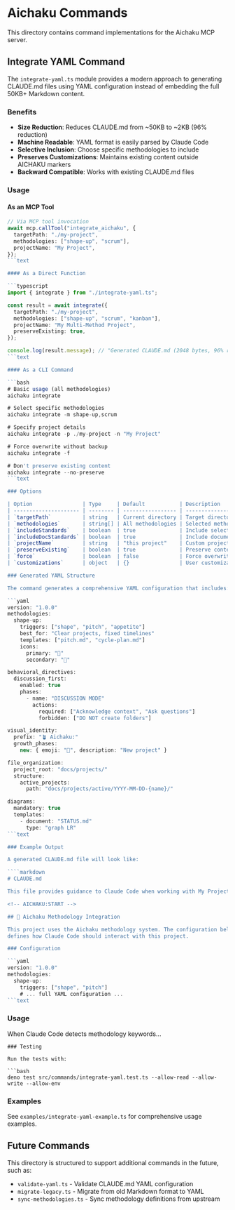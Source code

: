 # Aichaku Commands

This directory contains command implementations for the Aichaku MCP server.

## Integrate YAML Command

The `integrate-yaml.ts` module provides a modern approach to generating
CLAUDE.md files using YAML configuration instead of embedding the full 50KB+
Markdown content.

### Benefits

- **Size Reduction**: Reduces CLAUDE.md from ~50KB to ~2KB (96% reduction)
- **Machine Readable**: YAML format is easily parsed by Claude Code
- **Selective Inclusion**: Choose specific methodologies to include
- **Preserves Customizations**: Maintains existing content outside AICHAKU
  markers
- **Backward Compatible**: Works with existing CLAUDE.md files

### Usage

#### As an MCP Tool

`````typescript
// Via MCP tool invocation
await mcp.callTool("integrate_aichaku", {
  targetPath: "./my-project",
  methodologies: ["shape-up", "scrum"],
  projectName: "My Project",
});
```text

#### As a Direct Function

```typescript
import { integrate } from "./integrate-yaml.ts";

const result = await integrate({
  targetPath: "./my-project",
  methodologies: ["shape-up", "scrum", "kanban"],
  projectName: "My Multi-Method Project",
  preserveExisting: true,
});

console.log(result.message); // "Generated CLAUDE.md (2048 bytes, 96% reduction)"
```text

#### As a CLI Command

```bash
# Basic usage (all methodologies)
aichaku integrate

# Select specific methodologies
aichaku integrate -m shape-up,scrum

# Specify project details
aichaku integrate -p ./my-project -n "My Project"

# Force overwrite without backup
aichaku integrate -f

# Don't preserve existing content
aichaku integrate --no-preserve
```text

### Options

| Option                | Type     | Default           | Description                              |
| --------------------- | -------- | ----------------- | ---------------------------------------- |
| `targetPath`          | string   | Current directory | Target directory for CLAUDE.md           |
| `methodologies`       | string[] | All methodologies | Selected methodologies to include        |
| `includeStandards`    | boolean  | true              | Include selected standards               |
| `includeDocStandards` | boolean  | true              | Include documentation standards          |
| `projectName`         | string   | "this project"    | Custom project name for header           |
| `preserveExisting`    | boolean  | true              | Preserve content outside AICHAKU markers |
| `force`               | boolean  | false             | Force overwrite without backup           |
| `customizations`      | object   | {}                | User customizations to include           |

### Generated YAML Structure

The command generates a comprehensive YAML configuration that includes:

```yaml
version: "1.0.0"
methodologies:
  shape-up:
    triggers: ["shape", "pitch", "appetite"]
    best_for: "Clear projects, fixed timelines"
    templates: ["pitch.md", "cycle-plan.md"]
    icons:
      primary: "🎯"
      secondary: "🔨"

behavioral_directives:
  discussion_first:
    enabled: true
    phases:
      - name: "DISCUSSION MODE"
        actions:
          required: ["Acknowledge context", "Ask questions"]
          forbidden: ["DO NOT create folders"]

visual_identity:
  prefix: "🪴 Aichaku:"
  growth_phases:
    new: { emoji: "🌱", description: "New project" }

file_organization:
  project_root: "docs/projects/"
  structure:
    active_projects:
      path: "docs/projects/active/YYYY-MM-DD-{name}/"

diagrams:
  mandatory: true
  templates:
    - document: "STATUS.md"
      type: "graph LR"
```text

### Example Output

A generated CLAUDE.md file will look like:

````markdown
# CLAUDE.md

This file provides guidance to Claude Code when working with My Project.

<!-- AICHAKU:START -->

## 🎯 Aichaku Methodology Integration

This project uses the Aichaku methodology system. The configuration below
defines how Claude Code should interact with this project.

### Configuration

```yaml
version: "1.0.0"
methodologies:
  shape-up:
    triggers: ["shape", "pitch"]
    # ... full YAML configuration ...
```text
`````

### Usage

When Claude Code detects methodology keywords...

<!-- AICHAKU:END -->

````text
### Testing

Run the tests with:

```bash
deno test src/commands/integrate-yaml.test.ts --allow-read --allow-write --allow-env
````

### Examples

See `examples/integrate-yaml-example.ts` for comprehensive usage examples.

## Future Commands

This directory is structured to support additional commands in the future, such
as:

- `validate-yaml.ts` - Validate CLAUDE.md YAML configuration
- `migrate-legacy.ts` - Migrate from old Markdown format to YAML
- `sync-methodologies.ts` - Sync methodology definitions from upstream
